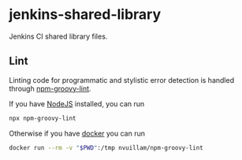 # jenkins-shared-library

Jenkins CI shared library files.

## Lint

Linting code for programmatic and stylistic error detection is handled through [npm-groovy-lint](https://github.com/nvuillam/npm-groovy-lint).

If you have [NodeJS](https://nodejs.org/) installed, you can run

```sh
npx npm-groovy-lint
```

Otherwise if you have [docker](https://www.docker.com/) you can run

```sh
docker run --rm -v "$PWD":/tmp nvuillam/npm-groovy-lint
```
